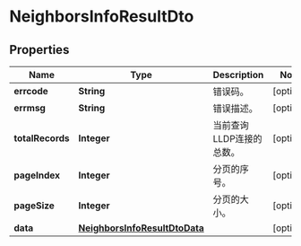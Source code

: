 
# NeighborsInfoResultDto

## Properties
Name | Type | Description | Notes
------------ | ------------- | ------------- | -------------
**errcode** | **String** | 错误码。 |  [optional]
**errmsg** | **String** | 错误描述。 |  [optional]
**totalRecords** | **Integer** | 当前查询LLDP连接的总数。 |  [optional]
**pageIndex** | **Integer** | 分页的序号。 |  [optional]
**pageSize** | **Integer** | 分页的大小。 |  [optional]
**data** | [**NeighborsInfoResultDtoData**](NeighborsInfoResultDtoData.md) |  |  [optional]



